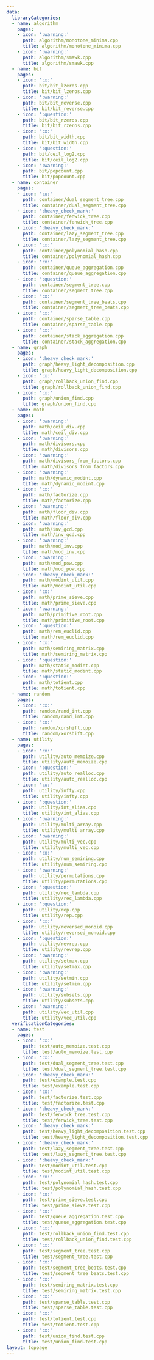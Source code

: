 ```yaml
---
data:
  libraryCategories:
  - name: algorithm
    pages:
    - icon: ':warning:'
      path: algorithm/monotone_minima.cpp
      title: algorithm/monotone_minima.cpp
    - icon: ':warning:'
      path: algorithm/smawk.cpp
      title: algorithm/smawk.cpp
  - name: bit
    pages:
    - icon: ':x:'
      path: bit/bit_lzeros.cpp
      title: bit/bit_lzeros.cpp
    - icon: ':warning:'
      path: bit/bit_reverse.cpp
      title: bit/bit_reverse.cpp
    - icon: ':question:'
      path: bit/bit_rzeros.cpp
      title: bit/bit_rzeros.cpp
    - icon: ':x:'
      path: bit/bit_width.cpp
      title: bit/bit_width.cpp
    - icon: ':question:'
      path: bit/ceil_log2.cpp
      title: bit/ceil_log2.cpp
    - icon: ':warning:'
      path: bit/popcount.cpp
      title: bit/popcount.cpp
  - name: container
    pages:
    - icon: ':x:'
      path: container/dual_segment_tree.cpp
      title: container/dual_segment_tree.cpp
    - icon: ':heavy_check_mark:'
      path: container/fenwick_tree.cpp
      title: container/fenwick_tree.cpp
    - icon: ':heavy_check_mark:'
      path: container/lazy_segment_tree.cpp
      title: container/lazy_segment_tree.cpp
    - icon: ':x:'
      path: container/polynomial_hash.cpp
      title: container/polynomial_hash.cpp
    - icon: ':x:'
      path: container/queue_aggregation.cpp
      title: container/queue_aggregation.cpp
    - icon: ':question:'
      path: container/segment_tree.cpp
      title: container/segment_tree.cpp
    - icon: ':x:'
      path: container/segment_tree_beats.cpp
      title: container/segment_tree_beats.cpp
    - icon: ':x:'
      path: container/sparse_table.cpp
      title: container/sparse_table.cpp
    - icon: ':x:'
      path: container/stack_aggregation.cpp
      title: container/stack_aggregation.cpp
  - name: graph
    pages:
    - icon: ':heavy_check_mark:'
      path: graph/heavy_light_decomposition.cpp
      title: graph/heavy_light_decomposition.cpp
    - icon: ':x:'
      path: graph/rollback_union_find.cpp
      title: graph/rollback_union_find.cpp
    - icon: ':x:'
      path: graph/union_find.cpp
      title: graph/union_find.cpp
  - name: math
    pages:
    - icon: ':warning:'
      path: math/ceil_div.cpp
      title: math/ceil_div.cpp
    - icon: ':warning:'
      path: math/divisors.cpp
      title: math/divisors.cpp
    - icon: ':warning:'
      path: math/divisors_from_factors.cpp
      title: math/divisors_from_factors.cpp
    - icon: ':warning:'
      path: math/dynamic_modint.cpp
      title: math/dynamic_modint.cpp
    - icon: ':x:'
      path: math/factorize.cpp
      title: math/factorize.cpp
    - icon: ':warning:'
      path: math/floor_div.cpp
      title: math/floor_div.cpp
    - icon: ':warning:'
      path: math/inv_gcd.cpp
      title: math/inv_gcd.cpp
    - icon: ':warning:'
      path: math/mod_inv.cpp
      title: math/mod_inv.cpp
    - icon: ':warning:'
      path: math/mod_pow.cpp
      title: math/mod_pow.cpp
    - icon: ':heavy_check_mark:'
      path: math/modint_util.cpp
      title: math/modint_util.cpp
    - icon: ':x:'
      path: math/prime_sieve.cpp
      title: math/prime_sieve.cpp
    - icon: ':warning:'
      path: math/primitive_root.cpp
      title: math/primitive_root.cpp
    - icon: ':question:'
      path: math/rem_euclid.cpp
      title: math/rem_euclid.cpp
    - icon: ':x:'
      path: math/semiring_matrix.cpp
      title: math/semiring_matrix.cpp
    - icon: ':question:'
      path: math/static_modint.cpp
      title: math/static_modint.cpp
    - icon: ':question:'
      path: math/totient.cpp
      title: math/totient.cpp
  - name: random
    pages:
    - icon: ':x:'
      path: random/rand_int.cpp
      title: random/rand_int.cpp
    - icon: ':x:'
      path: random/xorshift.cpp
      title: random/xorshift.cpp
  - name: utility
    pages:
    - icon: ':x:'
      path: utility/auto_memoize.cpp
      title: utility/auto_memoize.cpp
    - icon: ':question:'
      path: utility/auto_realloc.cpp
      title: utility/auto_realloc.cpp
    - icon: ':x:'
      path: utility/infty.cpp
      title: utility/infty.cpp
    - icon: ':question:'
      path: utility/int_alias.cpp
      title: utility/int_alias.cpp
    - icon: ':warning:'
      path: utility/multi_array.cpp
      title: utility/multi_array.cpp
    - icon: ':warning:'
      path: utility/multi_vec.cpp
      title: utility/multi_vec.cpp
    - icon: ':x:'
      path: utility/num_semiring.cpp
      title: utility/num_semiring.cpp
    - icon: ':warning:'
      path: utility/permutations.cpp
      title: utility/permutations.cpp
    - icon: ':question:'
      path: utility/rec_lambda.cpp
      title: utility/rec_lambda.cpp
    - icon: ':question:'
      path: utility/rep.cpp
      title: utility/rep.cpp
    - icon: ':x:'
      path: utility/reversed_monoid.cpp
      title: utility/reversed_monoid.cpp
    - icon: ':question:'
      path: utility/revrep.cpp
      title: utility/revrep.cpp
    - icon: ':warning:'
      path: utility/setmax.cpp
      title: utility/setmax.cpp
    - icon: ':warning:'
      path: utility/setmin.cpp
      title: utility/setmin.cpp
    - icon: ':warning:'
      path: utility/subsets.cpp
      title: utility/subsets.cpp
    - icon: ':warning:'
      path: utility/vec_util.cpp
      title: utility/vec_util.cpp
  verificationCategories:
  - name: test
    pages:
    - icon: ':x:'
      path: test/auto_memoize.test.cpp
      title: test/auto_memoize.test.cpp
    - icon: ':x:'
      path: test/dual_segment_tree.test.cpp
      title: test/dual_segment_tree.test.cpp
    - icon: ':heavy_check_mark:'
      path: test/example.test.cpp
      title: test/example.test.cpp
    - icon: ':x:'
      path: test/factorize.test.cpp
      title: test/factorize.test.cpp
    - icon: ':heavy_check_mark:'
      path: test/fenwick_tree.test.cpp
      title: test/fenwick_tree.test.cpp
    - icon: ':heavy_check_mark:'
      path: test/heavy_light_decomposition.test.cpp
      title: test/heavy_light_decomposition.test.cpp
    - icon: ':heavy_check_mark:'
      path: test/lazy_segment_tree.test.cpp
      title: test/lazy_segment_tree.test.cpp
    - icon: ':heavy_check_mark:'
      path: test/modint_util.test.cpp
      title: test/modint_util.test.cpp
    - icon: ':x:'
      path: test/polynomial_hash.test.cpp
      title: test/polynomial_hash.test.cpp
    - icon: ':x:'
      path: test/prime_sieve.test.cpp
      title: test/prime_sieve.test.cpp
    - icon: ':x:'
      path: test/queue_aggregation.test.cpp
      title: test/queue_aggregation.test.cpp
    - icon: ':x:'
      path: test/rollback_union_find.test.cpp
      title: test/rollback_union_find.test.cpp
    - icon: ':x:'
      path: test/segment_tree.test.cpp
      title: test/segment_tree.test.cpp
    - icon: ':x:'
      path: test/segment_tree_beats.test.cpp
      title: test/segment_tree_beats.test.cpp
    - icon: ':x:'
      path: test/semiring_matrix.test.cpp
      title: test/semiring_matrix.test.cpp
    - icon: ':x:'
      path: test/sparse_table.test.cpp
      title: test/sparse_table.test.cpp
    - icon: ':x:'
      path: test/totient.test.cpp
      title: test/totient.test.cpp
    - icon: ':x:'
      path: test/union_find.test.cpp
      title: test/union_find.test.cpp
layout: toppage
---
```

